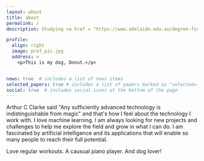 ```yaml
---
layout: about
title: about
permalink: /
description: Studying <a href = "https://www.adelaide.edu.au/degree-finder/mcomi_mcompinnov.html">master of computing and innovation</a> @ <a href = "https://www.adelaide.edu.au">University of Adelaide</a>

profile:
  align: right
  image: prof_pic.jpg
  address: >
    <p>This is my dog, Donut.</p>


news: true  # includes a list of news items
selected_papers: true # includes a list of papers marked as "selected={true}"
social: true  # includes social icons at the bottom of the page
---
```

Arthur C Clarke said "Any sufficiently advanced technology is indistinguishable from magic" and that's how I feel about the technology I work with. I love machine learning. I am always looking for new projects and challenges to help me explore the field and grow in what I can do. I am fascinated by artificial intelligence and its applications that will enable so many people to reach their full potential.

Love regular workouts. A causual piano player. And dog lover!
